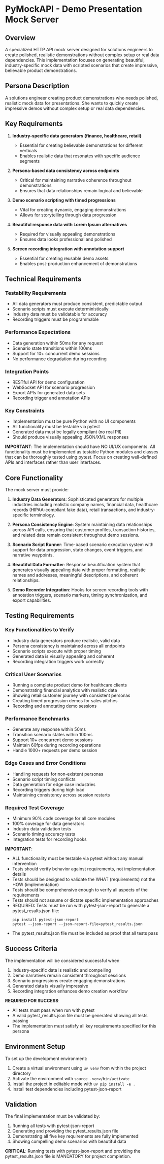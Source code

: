 # PyMockAPI - Demo Presentation Mock Server

## Overview
A specialized HTTP API mock server designed for solutions engineers to create polished, realistic demonstrations without complex setup or real data dependencies. This implementation focuses on generating beautiful, industry-specific mock data with scripted scenarios that create impressive, believable product demonstrations.

## Persona Description
A solutions engineer creating product demonstrations who needs polished, realistic mock data for presentations. She wants to quickly create impressive demos without complex setup or real data dependencies.

## Key Requirements

1. **Industry-specific data generators (finance, healthcare, retail)**
   - Essential for creating believable demonstrations for different verticals
   - Enables realistic data that resonates with specific audience segments

2. **Persona-based data consistency across endpoints**
   - Critical for maintaining narrative coherence throughout demonstrations
   - Ensures that data relationships remain logical and believable

3. **Demo scenario scripting with timed progressions**
   - Vital for creating dynamic, engaging demonstrations
   - Allows for storytelling through data progression

4. **Beautiful response data with Lorem Ipsum alternatives**
   - Required for visually appealing demonstrations
   - Ensures data looks professional and polished

5. **Screen recording integration with annotation support**
   - Essential for creating reusable demo assets
   - Enables post-production enhancement of demonstrations

## Technical Requirements

### Testability Requirements
- All data generators must produce consistent, predictable output
- Scenario scripts must execute deterministically
- Industry data must be validatable for accuracy
- Recording triggers must be programmable

### Performance Expectations
- Data generation within 50ms for any request
- Scenario state transitions within 100ms
- Support for 10+ concurrent demo sessions
- No performance degradation during recording

### Integration Points
- RESTful API for demo configuration
- WebSocket API for scenario progression
- Export APIs for generated data sets
- Recording trigger and annotation APIs

### Key Constraints
- Implementation must be pure Python with no UI components
- All functionality must be testable via pytest
- Generated data must be legally compliant (no real PII)
- Should produce visually appealing JSON/XML responses

**IMPORTANT**: The implementation should have NO UI/UX components. All functionality must be implemented as testable Python modules and classes that can be thoroughly tested using pytest. Focus on creating well-defined APIs and interfaces rather than user interfaces.

## Core Functionality

The mock server must provide:

1. **Industry Data Generators**: Sophisticated generators for multiple industries including realistic company names, financial data, healthcare records (HIPAA-compliant fake data), retail transactions, and industry-specific terminology.

2. **Persona Consistency Engine**: System maintaining data relationships across API calls, ensuring that customer profiles, transaction histories, and related data remain consistent throughout demo sessions.

3. **Scenario Script Runner**: Time-based scenario execution system with support for data progression, state changes, event triggers, and narrative waypoints.

4. **Beautiful Data Formatter**: Response beautification system that generates visually appealing data with proper formatting, realistic names and addresses, meaningful descriptions, and coherent relationships.

5. **Demo Recorder Integration**: Hooks for screen recording tools with annotation triggers, scenario markers, timing synchronization, and export capabilities.

## Testing Requirements

### Key Functionalities to Verify
- Industry data generators produce realistic, valid data
- Persona consistency is maintained across all endpoints
- Scenario scripts execute with proper timing
- Generated data is visually appealing and coherent
- Recording integration triggers work correctly

### Critical User Scenarios
- Running a complete product demo for healthcare clients
- Demonstrating financial analytics with realistic data
- Showing retail customer journey with consistent personas
- Creating timed progression demos for sales pitches
- Recording and annotating demo sessions

### Performance Benchmarks
- Generate any response within 50ms
- Transition scenario states within 100ms
- Support 10+ concurrent demo sessions
- Maintain 60fps during recording operations
- Handle 1000+ requests per demo session

### Edge Cases and Error Conditions
- Handling requests for non-existent personas
- Scenario script timing conflicts
- Data generation for edge case industries
- Recording triggers during high load
- Maintaining consistency across session restarts

### Required Test Coverage
- Minimum 90% code coverage for all core modules
- 100% coverage for data generators
- Industry data validation tests
- Scenario timing accuracy tests
- Integration tests for recording hooks

**IMPORTANT**:
- ALL functionality must be testable via pytest without any manual intervention
- Tests should verify behavior against requirements, not implementation details
- Tests should be designed to validate the WHAT (requirements) not the HOW (implementation)
- Tests should be comprehensive enough to verify all aspects of the requirements
- Tests should not assume or dictate specific implementation approaches
- REQUIRED: Tests must be run with pytest-json-report to generate a pytest_results.json file:
  ```
  pip install pytest-json-report
  pytest --json-report --json-report-file=pytest_results.json
  ```
- The pytest_results.json file must be included as proof that all tests pass

## Success Criteria

The implementation will be considered successful when:

1. Industry-specific data is realistic and compelling
2. Demo narratives remain consistent throughout sessions
3. Scenario progressions create engaging demonstrations
4. Generated data is visually impressive
5. Recording integration enhances demo creation workflow

**REQUIRED FOR SUCCESS**:
- All tests must pass when run with pytest
- A valid pytest_results.json file must be generated showing all tests passing
- The implementation must satisfy all key requirements specified for this persona

## Environment Setup

To set up the development environment:
1. Create a virtual environment using `uv venv` from within the project directory
2. Activate the environment with `source .venv/bin/activate`
3. Install the project in editable mode with `uv pip install -e .`
4. Install test dependencies including pytest-json-report

## Validation

The final implementation must be validated by:
1. Running all tests with pytest-json-report
2. Generating and providing the pytest_results.json file
3. Demonstrating all five key requirements are fully implemented
4. Showing compelling demo scenarios with beautiful data

**CRITICAL**: Running tests with pytest-json-report and providing the pytest_results.json file is MANDATORY for project completion.
